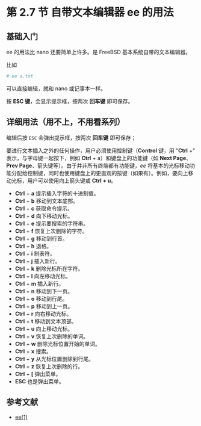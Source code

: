 # 第 2.7 节 自带文本编辑器 ee 的用法


## 基础入门

ee 的用法比 nano 还要简单上许多。是 FreeBSD 基本系统自带的文本编辑器。

比如

```sh
# ee a.txt
```

可以直接编辑，就和 nano 或记事本一样。

按 **ESC 键**，会显示提示框，按两次 **回车键** 即可保存。
## 详细用法（用不上，不用看系列）

编辑后按 `ESC` 会弹出提示框，按两次 **回车键** 即可保存；

要进行文本插入之外的任何操作，用户必须使用控制键（**Control** 键，用 "**Ctrl** +" 表示，与字母键一起按下，例如 **Ctrl** + a）和键盘上的功能键（如 **Next Page**、**Prev Page**、箭头键等）。由于并非所有终端都有功能键，*ee* 将基本的光标移动功能分配给控制键，同时也使用键盘上的更直观的按键（如果有）。例如，要向上移动光标，用户可以使用向上箭头键或 ****Ctrl** + u**。

- **Ctrl** + **a**         提示插入字符的十进制值。
- **Ctrl** + **b**         移动到文本底部。
- **Ctrl** + **c**         获取命令提示。
- **Ctrl** + **d**         向下移动光标。
- **Ctrl** + **e**         提示要搜索的字符串。
- **Ctrl** + **f**         恢复上次删除的字符。
- **Ctrl** + **g**         移动到行首。
- **Ctrl** + **h**         退格。
- **Ctrl** + **i**         制表符。
- **Ctrl** + **j**         插入新行。
- **Ctrl** + **k**         删除光标所在字符。
- **Ctrl** + **l**         向左移动光标。
- **Ctrl** + **m**         插入新行。
- **Ctrl** + **n**         移动到下一页。
- **Ctrl** + **o**         移动到行尾。
- **Ctrl** + **p**         移动到上一页。
- **Ctrl** + **r**         向右移动光标。
- **Ctrl** + **t**         移动到文本顶部。
- **Ctrl** + **u**         向上移动光标。
- **Ctrl** + **v**         恢复上次删除的单词。
- **Ctrl** + **w**         删除光标位置开始的单词。
- **Ctrl** + **x**         搜索。
- **Ctrl** + **y**         从光标位置删除到行尾。
- **Ctrl** + **z**         恢复上次删除的行。
- **Ctrl** + **\[**        弹出菜单。
- **ESC**                  也是弹出菜单。


## 参考文献

- [ee(1)](https://man.freebsd.org/cgi/man.cgi?ee(1))

